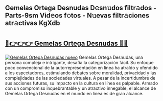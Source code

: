 ## Gemelas Ortega Desnudas D𝚎sn𝚞dos filtr𝚊dos - Parts-9sm Vid𝚎os f𝚘tos - N𝚞evas filtr𝚊ciones atr𝚊ctivas KgXdb

# <h2><a href="http://mbcuj0.tromn.icu/?c=Gemelas+Ortega+Desnudas">🔗👉👉👉 Gemelas Ortega Desnudas 🔗🔗</a></h2>

[![Gemelas Ortega Desnudas nuevo](https://i.imgur.com/pEAQMta.gif)](http://mbcuj0.tromn.icu/?c=Gemelas+Ortega+Desnudas)
Gemelas Ortega Desnudas, una persona compleja e intrigante, desafía la categorización fácil. Su enfoque poco convencional de la autorrepresentación en línea ha atraído y ofendido a los espectadores, estimulando debates sobre moralidad, privacidad y las complejidades de las sociedades virtuales. A pesar de la incertidumbre de sus acciones futuras, su impacto en la cultura en línea es palpable. Armado con un compromiso inquebrantable y un atractivo innegable, el alcance de Gemelas Ortega Desnudas en el mundo en línea es de gran alcance.
